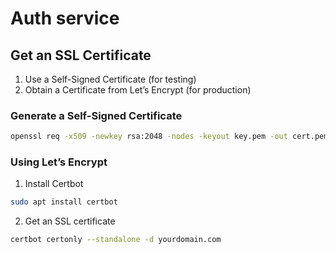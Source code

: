 # Auth service

## Get an SSL Certificate

1. Use a Self-Signed Certificate (for testing)
2. Obtain a Certificate from Let’s Encrypt (for production)

### Generate a Self-Signed Certificate

```bash
openssl req -x509 -newkey rsa:2048 -nodes -keyout key.pem -out cert.pem -days 365
```

### Using Let’s Encrypt

1. Install Certbot

```bash
sudo apt install certbot
```

2. Get an SSL certificate

```bash
certbot certonly --standalone -d yourdomain.com
```
